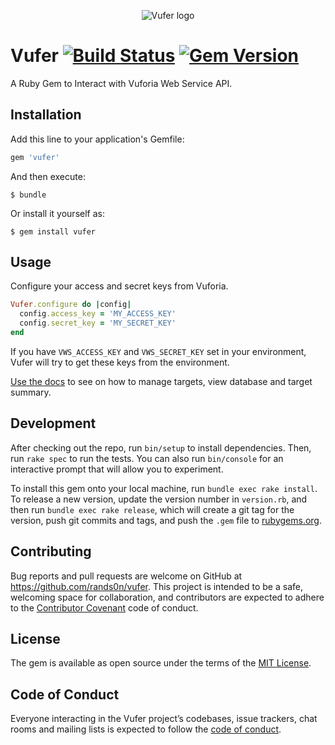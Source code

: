 <p align="center">
  <img alt="Vufer logo" src="https://user-images.githubusercontent.com/4191734/216976310-1ca96a23-e166-4dfc-9959-6dabae9a26c5.png">
</p>

# Vufer [![Build Status](https://travis-ci.org/rands0n/vufer.svg?branch=master)](https://travis-ci.org/rands0n/vufer) [![Gem Version](https://badge.fury.io/rb/vufer.svg)](https://badge.fury.io/rb/vufer)

A Ruby Gem to Interact with Vuforia Web Service API.

## Installation

Add this line to your application's Gemfile:

```ruby
gem 'vufer'
```

And then execute:

    $ bundle

Or install it yourself as:

    $ gem install vufer

## Usage

Configure your access and secret keys from Vuforia.

```ruby
Vufer.configure do |config|
  config.access_key = 'MY_ACCESS_KEY'
  config.secret_key = 'MY_SECRET_KEY'
end
```

If you have `VWS_ACCESS_KEY` and `VWS_SECRET_KEY` set in your environment, Vufer will try to get these keys from the environment.

[Use the docs](https://github.com/rands0n/vufer/wiki) to see on how to manage targets, view database and target summary.

## Development

After checking out the repo, run `bin/setup` to install dependencies. Then, run `rake spec` to run the tests. You can also run `bin/console` for an interactive prompt that will allow you to experiment.

To install this gem onto your local machine, run `bundle exec rake install`. To release a new version, update the version number in `version.rb`, and then run `bundle exec rake release`, which will create a git tag for the version, push git commits and tags, and push the `.gem` file to [rubygems.org](https://rubygems.org).

## Contributing

Bug reports and pull requests are welcome on GitHub at https://github.com/rands0n/vufer. This project is intended to be a safe, welcoming space for collaboration, and contributors are expected to adhere to the [Contributor Covenant](http://contributor-covenant.org) code of conduct.

## License

The gem is available as open source under the terms of the [MIT License](https://opensource.org/licenses/MIT).

## Code of Conduct

Everyone interacting in the Vufer project’s codebases, issue trackers, chat rooms and mailing lists is expected to follow the [code of conduct](https://github.com/rands0n/vufer/blob/master/CODE_OF_CONDUCT.md).
